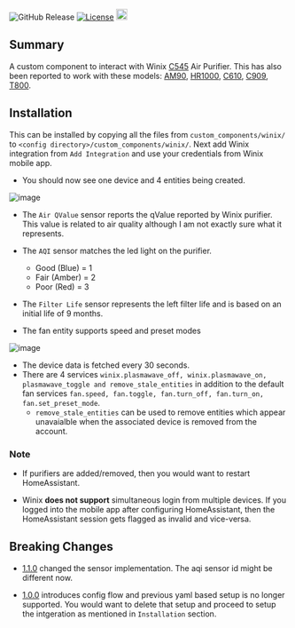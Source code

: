 
![GitHub Release](https://img.shields.io/github/v/release/iprak/winix)
[![License](https://img.shields.io/packagist/l/phplicengine/bitly)](https://packagist.org/packages/phplicengine/bitly)
<a href="https://buymeacoffee.com/leolite1q" target="_blank"><img src="https://www.buymeacoffee.com/assets/img/custom_images/orange_img.png" height="20px"></a>

## Summary

A custom component to interact with Winix [C545](https://www.winixamerica.com/product/certified-refurbished-c545-air-purifier/) Air Purifier. This has also been reported to work with these models: [AM90](https://www.winixamerica.com/product/am90/), [HR1000](https://www.amazon.com/Winix-HR1000-5-Stage-Enabled-Cleaner/dp/B01FWS0HSY), [C610](https://www.winixamerica.com/product/c610/), [C909](https://www.costco.com/winix-c909-4-stage-air-purifier-with-wi-fi-%2526-plasmawave-technology.product.100842491.html), [T800](https://winixeurope.eu/air-purifiers/winix-t800-wifi/).

## Installation

This can be installed by copying all the files from `custom_components/winix/` to `<config directory>/custom_components/winix/`. Next add Winix integration from `Add Integration` and use your credentials from Winix mobile app.

- You should now see one device and 4 entities being created.

![image](https://user-images.githubusercontent.com/6459774/212468308-e6e855ac-ad26-4405-b683-246ccf4c8ccc.png)

- The `Air QValue` sensor reports the qValue reported by Winix purifier. This value is related to air quality although I am not exactly sure what it represents.
- The `AQI` sensor matches the led light on the purifier.
  - Good (Blue) = 1
  - Fair (Amber) = 2
  - Poor (Red) = 3
- The `Filter Life` sensor represents the left filter life and is based on an initial life of 9 months.

- The fan entity supports speed and preset modes

![image](https://user-images.githubusercontent.com/6459774/212468432-0b37cd09-af5b-418c-855d-a12c8b21efc3.png)

- The device data is fetched every 30 seconds.
- There are 4 services `winix.plasmawave_off, winix.plasmawave_on, plasmawave_toggle and remove_stale_entities` in addition to the default fan services `fan.speed, fan.toggle, fan.turn_off, fan.turn_on, fan.set_preset_mode`.
  - `remove_stale_entities` can be used to remove entities which appear unavaialble when the associated device is removed from the account.

### Note

- If purifiers are added/removed, then you would want to restart HomeAssistant.

- Winix **does not support** simultaneous login from multiple devices. If you logged into the mobile app after configuring HomeAssistant, then the HomeAssistant session gets flagged as invalid and vice-versa.

## Breaking Changes

- [1.1.0](https://github.com/iprak/winix/releases) changed the sensor implementation. The aqi sensor id might be different now.

- [1.0.0](https://github.com/iprak/winix/releases) introduces config flow and previous yaml based setup is no longer supported. You would want to delete that setup and proceed to setup the intgeration as mentioned in `Installation` section.

